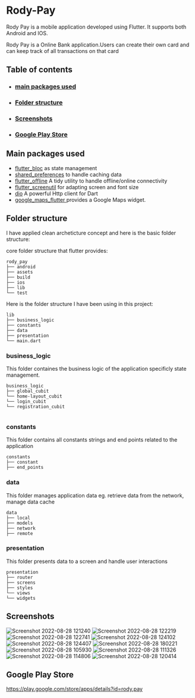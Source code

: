 # Rody-Pay
Rody Pay is a mobile application developed using Flutter. It supports both Android and IOS.

Rody Pay is a Online Bank application.Users can create their own card and can keep track of all transactions on that card

## Table of contents
- ### [main packages used](https://github.com/omar201999/Rody-Pay/blob/main/README.md#main-packages-used-1)
- ### [Folder structure](https://github.com/omar201999/Rody-Pay/blob/main/README.md#folder-structure-1)
- ### [Screenshots](https://github.com/omar201999/Rody-Pay/blob/main/README.md#screenshots-1)
- ### [Google Play Store](https://github.com/omar201999/Rody-Pay/blob/main/README.md#google-play-store)

## Main packages used
- [flutter_bloc](https://pub.dev/packages/flutter_bloc) as state management
- [shared_preferences](https://pub.dev/packages/shared_preferences) to handle caching data
- [flutter_offline](https://pub.dev/packages/flutter_offline) A tidy utility to handle offline/online connectivity
- [flutter_screenutil](https://pub.dev/packages/flutter_screenutil) for adapting screen and font size
- [dio](https://pub.dev/packages/dio) A powerful Http client for Dart
- [google_maps_flutter ](https://pub.dev/packages/google_maps_flutter) provides a Google Maps widget.


## Folder structure
I have applied clean archeticture concept and here is the basic folder structure:

core folder structure that flutter provides:

```
rody_pay
├── android
├── assets
├── build
├── ios
├── lib
└── test
```


Here is the folder structure I have been using in this project:
```
lib
├── business_logic
├── constants
├── data
├── presentation
└── main.dart
```

### business_logic
This folder containes the business logic of the application specificly state management.

```
business_logic
├── global_cubit
└── home-layout_cubit
└── login_cubit
└── registration_cubit


```

### constants
This folder contains all constants strings and end points related to the application
```
constants
├── constant
├── end_points

```

### data
This folder manages application data eg. retrieve data from the network, manage data cache
```
data
├── local
├── models
├── network
├── remote
```

### presentation
This folder presents data to a screen and handle user interactions
```
presentation
├── router
├── screens
├── styles
└── views
└── widgets

```
## Screenshots
![Screenshot 2022-08-28 121240](https://user-images.githubusercontent.com/46471716/194717452-320b7f6a-d285-4397-b8ab-c5decf22e7e2.png)
![Screenshot 2022-08-28 122219](https://user-images.githubusercontent.com/46471716/194717455-95c74766-c4a3-4520-b99f-7415a5a8a3fb.png)
![Screenshot 2022-08-28 122741](https://user-images.githubusercontent.com/46471716/194717459-52759d98-d24a-4014-9a23-8f067675850e.png)
![Screenshot 2022-08-28 124102](https://user-images.githubusercontent.com/46471716/194717460-acf1497a-faf6-4240-a9f5-18519fab4f5d.png)
![Screenshot 2022-08-28 124407](https://user-images.githubusercontent.com/46471716/194717462-6c4177c1-2c29-4ddd-8f71-48050c6f47e9.png)
![Screenshot 2022-08-28 180221](https://user-images.githubusercontent.com/46471716/194717464-058fa31e-2258-4421-8422-3fa2e4b55f39.png)
![Screenshot 2022-08-28 105930](https://user-images.githubusercontent.com/46471716/194717466-f4bf7737-717f-43ee-9479-7fbb2af2a89e.png)
![Screenshot 2022-08-28 111326](https://user-images.githubusercontent.com/46471716/194717468-2c657934-fb35-4442-9895-eeedbe93f4cf.png)
![Screenshot 2022-08-28 114806](https://user-images.githubusercontent.com/46471716/194717469-429e91af-8588-4cd3-8235-9b8e28a02c78.png)
![Screenshot 2022-08-28 120414](https://user-images.githubusercontent.com/46471716/194717470-3bd1b269-1dcb-44ff-85f4-0017801c7419.png)


## Google Play Store

https://play.google.com/store/apps/details?id=rody.pay
